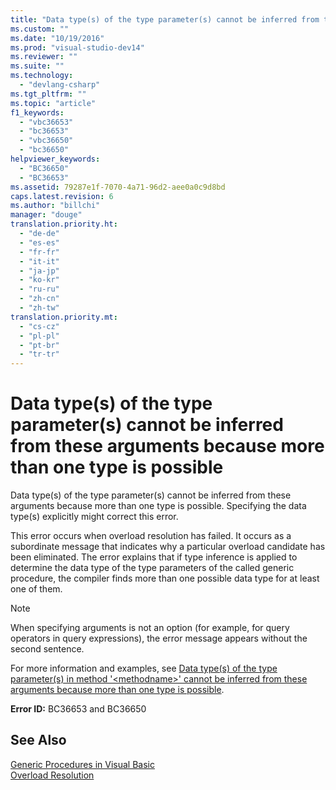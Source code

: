 ```yaml
---
title: "Data type(s) of the type parameter(s) cannot be inferred from these arguments because more than one type is possible"
ms.custom: ""
ms.date: "10/19/2016"
ms.prod: "visual-studio-dev14"
ms.reviewer: ""
ms.suite: ""
ms.technology: 
  - "devlang-csharp"
ms.tgt_pltfrm: ""
ms.topic: "article"
f1_keywords: 
  - "vbc36653"
  - "bc36653"
  - "vbc36650"
  - "bc36650"
helpviewer_keywords: 
  - "BC36650"
  - "BC36653"
ms.assetid: 79287e1f-7070-4a71-96d2-aee0a0c9d8bd
caps.latest.revision: 6
ms.author: "billchi"
manager: "douge"
translation.priority.ht: 
  - "de-de"
  - "es-es"
  - "fr-fr"
  - "it-it"
  - "ja-jp"
  - "ko-kr"
  - "ru-ru"
  - "zh-cn"
  - "zh-tw"
translation.priority.mt: 
  - "cs-cz"
  - "pl-pl"
  - "pt-br"
  - "tr-tr"
---
```

# Data type(s) of the type parameter(s) cannot be inferred from these arguments because more than one type is possible
Data type(s) of the type parameter(s) cannot be inferred from these arguments because more than one type is possible. Specifying the data type(s) explicitly might correct this error.  
  
 This error occurs when overload resolution has failed. It occurs as a subordinate message that indicates why a particular overload candidate has been eliminated. The error explains that if type inference is applied to determine the data type of the type parameters of the called generic procedure, the compiler finds more than one possible data type for at least one of them.  
  
> [!NOTE]
>  When specifying arguments is not an option (for example, for query operators in query expressions), the error message appears without the second sentence.  
  
 For more information and examples, see [Data type(s) of the type parameter(s) in method '\<methodname>' cannot be inferred from these arguments because more than one type is possible](../misc/d4bf408c-ca1f-44ad-855a-3df898de60c6.md).  
  
 **Error ID:** BC36653 and BC36650  
  
## See Also  
 [Generic Procedures in Visual Basic](../Topic/Generic%20Procedures%20in%20Visual%20Basic.md)   
 [Overload Resolution](../Topic/Overload%20Resolution%20\(Visual%20Basic\).md)
